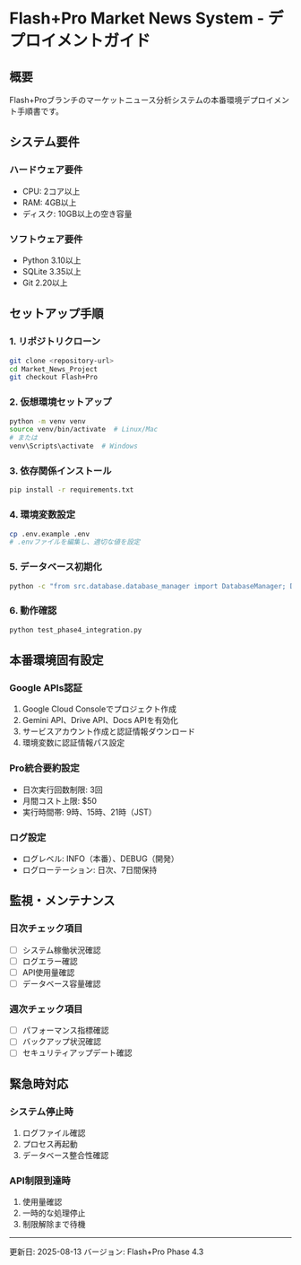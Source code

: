 # Flash+Pro Market News System - デプロイメントガイド

## 概要

Flash+Proブランチのマーケットニュース分析システムの本番環境デプロイメント手順書です。

## システム要件

### ハードウェア要件
- CPU: 2コア以上
- RAM: 4GB以上
- ディスク: 10GB以上の空き容量

### ソフトウェア要件
- Python 3.10以上
- SQLite 3.35以上
- Git 2.20以上

## セットアップ手順

### 1. リポジトリクローン
```bash
git clone <repository-url>
cd Market_News_Project
git checkout Flash+Pro
```

### 2. 仮想環境セットアップ
```bash
python -m venv venv
source venv/bin/activate  # Linux/Mac
# または
venv\Scripts\activate  # Windows
```

### 3. 依存関係インストール
```bash
pip install -r requirements.txt
```

### 4. 環境変数設定
```bash
cp .env.example .env
# .envファイルを編集し、適切な値を設定
```

### 5. データベース初期化
```bash
python -c "from src.database.database_manager import DatabaseManager; DatabaseManager().init_database()"
```

### 6. 動作確認
```bash
python test_phase4_integration.py
```

## 本番環境固有設定

### Google APIs認証
1. Google Cloud Consoleでプロジェクト作成
2. Gemini API、Drive API、Docs APIを有効化
3. サービスアカウント作成と認証情報ダウンロード
4. 環境変数に認証情報パス設定

### Pro統合要約設定
- 日次実行回数制限: 3回
- 月間コスト上限: $50
- 実行時間帯: 9時、15時、21時（JST）

### ログ設定
- ログレベル: INFO（本番）、DEBUG（開発）
- ログローテーション: 日次、7日間保持

## 監視・メンテナンス

### 日次チェック項目
- [ ] システム稼働状況確認
- [ ] ログエラー確認
- [ ] API使用量確認
- [ ] データベース容量確認

### 週次チェック項目
- [ ] パフォーマンス指標確認
- [ ] バックアップ状況確認
- [ ] セキュリティアップデート確認

## 緊急時対応

### システム停止時
1. ログファイル確認
2. プロセス再起動
3. データベース整合性確認

### API制限到達時
1. 使用量確認
2. 一時的な処理停止
3. 制限解除まで待機

---
更新日: 2025-08-13
バージョン: Flash+Pro Phase 4.3
